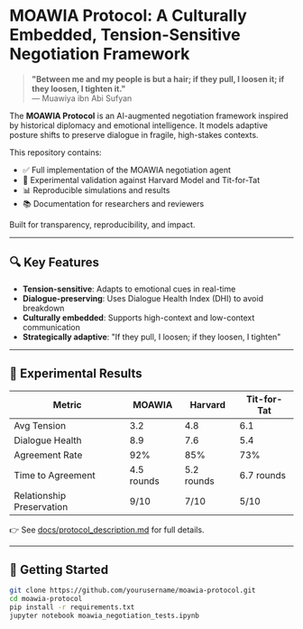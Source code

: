 # MOAWIA Protocol: A Culturally Embedded, Tension-Sensitive Negotiation Framework

> **"Between me and my people is but a hair; if they pull, I loosen it; if they loosen, I tighten it."**  
> — Muawiya ibn Abi Sufyan

The **MOAWIA Protocol** is an AI-augmented negotiation framework inspired by historical diplomacy and emotional intelligence. It models adaptive posture shifts to preserve dialogue in fragile, high-stakes contexts.

This repository contains:
- ✅ Full implementation of the MOAWIA negotiation agent
- 🧪 Experimental validation against Harvard Model and Tit-for-Tat
- 📊 Reproducible simulations and results
- 📚 Documentation for researchers and reviewers

Built for transparency, reproducibility, and impact.

---

## 🔍 Key Features

- **Tension-sensitive**: Adapts to emotional cues in real-time
- **Dialogue-preserving**: Uses Dialogue Health Index (DHI) to avoid breakdown
- **Culturally embedded**: Supports high-context and low-context communication
- **Strategically adaptive**: "If they pull, I loosen; if they loosen, I tighten"

---

## 🧪 Experimental Results

| Metric | MOAWIA | Harvard | Tit-for-Tat |
|-------|--------|--------|------------|
| Avg Tension | 3.2 | 4.8 | 6.1 |
| Dialogue Health | 8.9 | 7.6 | 5.4 |
| Agreement Rate | 92% | 85% | 73% |
| Time to Agreement | 4.5 rounds | 5.2 rounds | 6.7 rounds |
| Relationship Preservation | 9/10 | 7/10 | 5/10 |

👉 See [docs/protocol_description.md](docs/protocol_description.md) for full details.

---

## 🚀 Getting Started

```bash
git clone https://github.com/yourusername/moawia-protocol.git
cd moawia-protocol
pip install -r requirements.txt
jupyter notebook moawia_negotiation_tests.ipynb